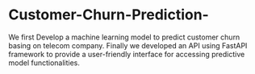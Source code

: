 # Customer-Churn-Prediction-
We first Develop a machine learning model to predict customer churn basing on telecom company. Finally we developed an API using FastAPI framework to provide a user-friendly interface for accessing predictive model functionalities.
